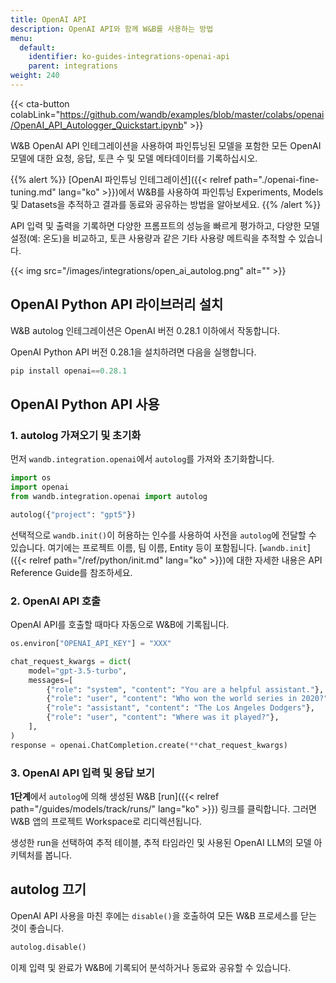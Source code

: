 ```yaml
---
title: OpenAI API
description: OpenAI API와 함께 W&B를 사용하는 방법
menu:
  default:
    identifier: ko-guides-integrations-openai-api
    parent: integrations
weight: 240
---
```


{{< cta-button colabLink="https://github.com/wandb/examples/blob/master/colabs/openai/OpenAI_API_Autologger_Quickstart.ipynb" >}}

W&B OpenAI API 인테그레이션을 사용하여 파인튜닝된 모델을 포함한 모든 OpenAI 모델에 대한 요청, 응답, 토큰 수 및 모델 메타데이터를 기록하십시오.

{{% alert %}}
[OpenAI 파인튜닝 인테그레이션]({{< relref path="./openai-fine-tuning.md" lang="ko" >}})에서 W&B를 사용하여 파인튜닝 Experiments, Models 및 Datasets을 추적하고 결과를 동료와 공유하는 방법을 알아보세요.
{{% /alert %}}

API 입력 및 출력을 기록하면 다양한 프롬프트의 성능을 빠르게 평가하고, 다양한 모델 설정(예: 온도)을 비교하고, 토큰 사용량과 같은 기타 사용량 메트릭을 추적할 수 있습니다.

{{< img src="/images/integrations/open_ai_autolog.png" alt="" >}}

## OpenAI Python API 라이브러리 설치

W&B autolog 인테그레이션은 OpenAI 버전 0.28.1 이하에서 작동합니다.

OpenAI Python API 버전 0.28.1을 설치하려면 다음을 실행합니다.
```python
pip install openai==0.28.1
```

## OpenAI Python API 사용

### 1. autolog 가져오기 및 초기화
먼저 `wandb.integration.openai`에서 `autolog`를 가져와 초기화합니다.

```python
import os
import openai
from wandb.integration.openai import autolog

autolog({"project": "gpt5"})
```

선택적으로 `wandb.init()`이 허용하는 인수를 사용하여 사전을 `autolog`에 전달할 수 있습니다. 여기에는 프로젝트 이름, 팀 이름, Entity 등이 포함됩니다. [`wandb.init`]({{< relref path="/ref/python/init.md" lang="ko" >}})에 대한 자세한 내용은 API Reference Guide를 참조하세요.

### 2. OpenAI API 호출
OpenAI API를 호출할 때마다 자동으로 W&B에 기록됩니다.

```python
os.environ["OPENAI_API_KEY"] = "XXX"

chat_request_kwargs = dict(
    model="gpt-3.5-turbo",
    messages=[
        {"role": "system", "content": "You are a helpful assistant."},
        {"role": "user", "content": "Who won the world series in 2020?"},
        {"role": "assistant", "content": "The Los Angeles Dodgers"},
        {"role": "user", "content": "Where was it played?"},
    ],
)
response = openai.ChatCompletion.create(**chat_request_kwargs)
```

### 3. OpenAI API 입력 및 응답 보기

**1단계**에서 `autolog`에 의해 생성된 W&B [run]({{< relref path="/guides/models/track/runs/" lang="ko" >}}) 링크를 클릭합니다. 그러면 W&B 앱의 프로젝트 Workspace로 리디렉션됩니다.

생성한 run을 선택하여 추적 테이블, 추적 타임라인 및 사용된 OpenAI LLM의 모델 아키텍처를 봅니다.

## autolog 끄기
OpenAI API 사용을 마친 후에는 `disable()`을 호출하여 모든 W&B 프로세스를 닫는 것이 좋습니다.

```python
autolog.disable()
```

이제 입력 및 완료가 W&B에 기록되어 분석하거나 동료와 공유할 수 있습니다.
